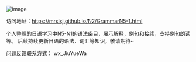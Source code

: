 ![image](https://github.com/MrsLxj/N2/assets/17846178/e9c746e7-55a7-4d7f-9d6f-662d6e0be4df)

访问地址：https://mrslxj.github.io/N2/GrammarN5-1.html 

个人整理的日语学习中N5-N1的语法条目，展示解释，例句和接续，支持例句朗读等。
后续持续更新日语的语法，词汇等知识，敬请期待~

问题反馈联系方式：
wx_JiuYueWa
